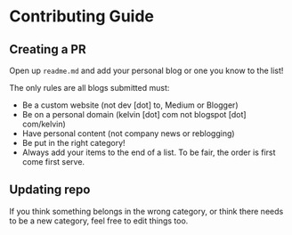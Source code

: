 # Contributing Guide

## Creating a PR

Open up `readme.md` and add your personal blog or one you know to the list!

The only rules are all blogs submitted must:

- Be a custom website (not dev [dot] to, Medium or Blogger)
- Be on a personal domain (kelvin [dot] com not blogspot [dot] com/kelvin)
- Have personal content (not company news or reblogging)
- Be put in the right category!
- Always add your items to the end of a list. To be fair, the order is first come first serve.

## Updating repo

If you think something belongs in the wrong category, or think there needs to be a new category, feel free to edit things too.


